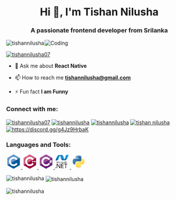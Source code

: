 <h1 align="center">Hi 👋, I'm Tishan Nilusha</h1>
<h3 align="center">A passionate frontend developer from Srilanka</h3>
<img align="right" alt="Coding" width="400" src="https://r7q6w9z6.rocketcdn.me/career/wp-content/uploads/2020/03/hello.gif>

<p align="left"> <img src="https://komarev.com/ghpvc/?username=tishannilusha&label=Profile%20views&color=0e75b6&style=flat" alt="tishannilusha" /> </p>

<p align="left"> <a href="https://twitter.com/tishannilusha07" target="blank"><img src="https://img.shields.io/twitter/follow/tishannilusha07?logo=twitter&style=for-the-badge" alt="tishannilusha07" /></a> </p>

- 💬 Ask me about **React Native**

- 📫 How to reach me **tishannilusha@gmail.com**

- ⚡ Fun fact **I am Funny**

<h3 align="left">Connect with me:</h3>
<p align="left">
<a href="https://twitter.com/tishannilusha07" target="blank"><img align="center" src="https://raw.githubusercontent.com/rahuldkjain/github-profile-readme-generator/master/src/images/icons/Social/twitter.svg" alt="tishannilusha07" height="30" width="40" /></a>
<a href="https://fb.com/tishannilusha" target="blank"><img align="center" src="https://raw.githubusercontent.com/rahuldkjain/github-profile-readme-generator/master/src/images/icons/Social/facebook.svg" alt="tishannilusha" height="30" width="40" /></a>
<a href="https://instagram.com/tishannilusha" target="blank"><img align="center" src="https://raw.githubusercontent.com/rahuldkjain/github-profile-readme-generator/master/src/images/icons/Social/instagram.svg" alt="tishannilusha" height="30" width="40" /></a>
<a href="https://www.youtube.com/c/tishan nilusha" target="blank"><img align="center" src="https://raw.githubusercontent.com/rahuldkjain/github-profile-readme-generator/master/src/images/icons/Social/youtube.svg" alt="tishan nilusha" height="30" width="40" /></a>
<a href="https://discord.gg/https://discord.gg/g4Jz9HrbaK" target="blank"><img align="center" src="https://raw.githubusercontent.com/rahuldkjain/github-profile-readme-generator/master/src/images/icons/Social/discord.svg" alt="https://discord.gg/g4Jz9HrbaK" height="30" width="40" /></a>
</p>

<h3 align="left">Languages and Tools:</h3>
<p align="left"> <a href="https://www.cprogramming.com/" target="_blank" rel="noreferrer"> <img src="https://raw.githubusercontent.com/devicons/devicon/master/icons/c/c-original.svg" alt="c" width="40" height="40"/> </a> <a href="https://www.w3schools.com/cpp/" target="_blank" rel="noreferrer"> <img src="https://raw.githubusercontent.com/devicons/devicon/master/icons/cplusplus/cplusplus-original.svg" alt="cplusplus" width="40" height="40"/> </a> <a href="https://www.w3schools.com/cs/" target="_blank" rel="noreferrer"> <img src="https://raw.githubusercontent.com/devicons/devicon/master/icons/csharp/csharp-original.svg" alt="csharp" width="40" height="40"/> </a> <a href="https://dotnet.microsoft.com/" target="_blank" rel="noreferrer"> <img src="https://raw.githubusercontent.com/devicons/devicon/master/icons/dot-net/dot-net-original-wordmark.svg" alt="dotnet" width="40" height="40"/> </a> <a href="https://www.python.org" target="_blank" rel="noreferrer"> <img src="https://raw.githubusercontent.com/devicons/devicon/master/icons/python/python-original.svg" alt="python" width="40" height="40"/> </a> </p>

<p><img align="left" src="https://github-readme-stats.vercel.app/api/top-langs?username=tishannilusha&show_icons=true&locale=en&layout=compact" alt="tishannilusha" /></p>

<p>&nbsp;<img align="center" src="https://github-readme-stats.vercel.app/api?username=tishannilusha&show_icons=true&locale=en" alt="tishannilusha" /></p>

<p><img align="center" src="https://github-readme-streak-stats.herokuapp.com/?user=tishannilusha&" alt="tishannilusha" /></p>
